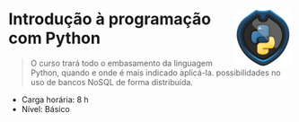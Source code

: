 <div width=100%>
    <img src="dio_course_bagde.png" width="20%" align="right">
<h1>Introdução à programação com Python </h1>
</div>

> O curso trará todo o embasamento da linguagem Python, quando e onde é mais indicado aplicá-la.  possibilidades no uso de bancos NoSQL de forma distribuída. 
* Carga horária: 8 h
* Nível: Básico